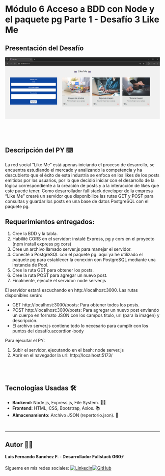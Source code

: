 # Módulo 6 Acceso a BDD con Node y el paquete pg Parte 1 - Desafío 3 Like Me

## Presentación del Desafío

![Pantalla VSCode](./src/images/pantallaPY.png)

## <br/>

## Descripción del PY ⌨️

La red social “Like Me” está apenas iniciando el proceso de desarrollo, se encuentra
estudiando el mercado y analizando la competencia y ha descubierto que el éxito de esta
industria se enfoca en los likes de los posts emitidos por los usuarios, por lo que decidió
iniciar con el desarrollo de la lógica correspondiente a la creación de posts y a la interacción
de likes que este puede tener. Como desarrollador full stack developer de la empresa “Like Me”
crearé un servidor que disponibilice las rutas GET y POST para consultas y guardar los posts en
una base de datos PostgreSQL con el paquete pg.

## Requerimientos entregados:

1. Cree la BDD y la tabla.
2. Habilité CORS en el servidor: instalé Express, pg y cors en el proyecto (npm install express pg cors)
3. Cree un archivo llamado server.js para manejar el servidor.
4. Conecté a PostgreSQL con el paquete pg: aquí ya he utilizado el paquete pg para establecer la conexión con PostgreSQL mediante una instancia de Pool.
5. Cree la ruta GET para obtener los posts.
6. Cree la ruta POST para agregar un nuevo post.
7. Finalmente, ejecuté el servidor: node server.js

El servidor estará escuchando en http://localhost:3000. Las rutas disponibles serán:

- GET http://localhost:3000/posts: Para obtener todos los posts.
- POST http://localhost:3000/posts: Para agregar un nuevo post enviando un cuerpo en formato JSON con los campos titulo, url (para la imagen) y descripción.
- El archivo server.js contiene todo lo necesario para cumplir con los puntos del desafío.accordion-body

Para ejecutar el PY:

1. Subir el servidor, ejecutando en el bash: node server.js
2. Abrir en el navegador la url: http://localhost:5173/

## <br/>

## Tecnologías Usadas 🛠️

- **Backend:** Node.js, Express.js, File System. 🧑‍💻
- **Frontend:** HTML, CSS, Bootstrap, Axios. 📚
- **Almacenamiento:** Archivo JSON (repertorio.json). 🫙

<br/>

---

## Autor 👨‍💻

**Luis Fernando Sanchez F. - Desarrollador Fullstack G60⚡**

Sígueme en mis redes sociales: [![LinkedIn](https://img.shields.io/badge/LinkedIn-%230077B5.svg?logo=linkedin&logoColor=white)](https://www.linkedin.com/in/luisfernandosanchezflorez)[![GitHub](https://img.shields.io/badge/GitHub-black?logo=github)](https://github.com/luisfersan)
<br>
